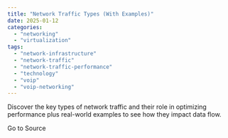 ```yaml
---
title: "Network Traffic Types (With Examples)"
date: 2025-01-12
categories: 
  - "networking"
  - "virtualization"
tags: 
  - "network-infrastructure"
  - "network-traffic"
  - "network-traffic-performance"
  - "technology"
  - "voip"
  - "voip-networking"
---
```


Discover the key types of network traffic and their role in optimizing performance plus real-world examples to see how they impact data flow.

Go to Source

